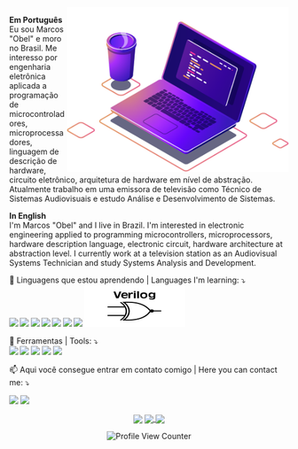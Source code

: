 <img src="https://github.com/aragonxpd154/aragonxpd154/blob/main/computer-illustration.png" min-width="400px" max-width="400px" width="400px" align="right" alt="Computador iuriCode">

<p align="left">
<strong>Em Português</strong><br> 
  Eu sou Marcos "Obel" e moro no Brasil. Me interesso por engenharia eletrônica aplicada a programação de microcontroladores, microprocessadores, linguagem de descrição de hardware, circuito eletrônico, arquitetura de hardware em nível de abstração.
  Atualmente trabalho em uma emissora de televisão como Técnico de Sistemas Audiovisuais e estudo Análise e Desenvolvimento de Sistemas.
  <br>
  <p></p>
  <strong>In English</strong> <br>
  I'm Marcos "Obel" and I live in Brazil. I'm interested in electronic engineering applied to programming microcontrollers, microprocessors, hardware description language, electronic circuit, hardware architecture at abstraction level.
   I currently work at a television station as an Audiovisual Systems Technician and study Systems Analysis and Development.
  <br>
  <p></p>

</p>

<p align="left">
  👀 Linguagens que estou aprendendo | Languages I'm learning: ⤵️ <strong> <a><br>
  <img src="https://img.shields.io/badge/C%23-239120?style=for-the-badge&logo=c-sharp&logoColor=white"/>
  
  <img src="https://img.shields.io/badge/C-00599C?style=for-the-badge&logo=c&logoColor=white"/>
  
  <img src="https://img.shields.io/badge/C%2B%2B-00599C?style=for-the-badge&logo=c%2B%2B&logoColor=white"/>
  
  <img src="https://img.shields.io/badge/R-276DC3?style=for-the-badge&logo=r&logoColor=white"/>
  
  <img src="https://img.shields.io/badge/Lua-2C2D72?style=for-the-badge&logo=lua&logoColor=white"/>
  
  <img src="https://img.shields.io/badge/Java-ED8B00?style=for-the-badge&logo=java&logoColor=white"/>
  
  <img src="https://img.shields.io/badge/Python-14354C?style=for-the-badge&logo=python&logoColor=white"/>

  <img src="https://raw.githubusercontent.com/aragonxpd154/aragonxpd154/605244c52628f0e28a0ad00909071483889de43b/SystemVerilog_logo.svg"/>
  </a></strong>
</p>

<p align="left">
  💼 Ferramentas | Tools: ⤵️ <strong>
  <a>
  <br>
  
  <img src="https://img.shields.io/badge/Linux-E34F26?style=for-the-badge&logo=linux&logoColor=black"/>
  </a></strong>

  <img src="https://img.shields.io/badge/Shell_Script-121011?style=for-the-badge&logo=gnu-bash&logoColor=white"/>
  </a></strong>

  <img src="https://img.shields.io/badge/Git-E34F26?style=for-the-badge&logo=git&logoColor=white"/>
  </a></strong>

  <img src="https://img.shields.io/badge/blender-%23F5792A.svg?style=for-the-badge&logo=blender&logoColor=white"/>
  </a></strong>

  <img src="https://img.shields.io/badge/Visual%20Studio%20Code-0078d7.svg?style=for-the-badge&logo=visual-studio-code&logoColor=white"/>
  </a></strong>

  </strong>
</p>

<p align="left">
  📫 Aqui você consegue entrar em contato comigo | Here you can contact me: ⤵️
</p>

<p align="left">

  <a href="https://www.linkedin.com/in/marcosobel" alt="Linkedin">
  <img src="https://img.shields.io/badge/-Linkedin-0e76a8?style=flat-square&logo=Linkedin&logoColor=white&link=https://www.linkedin.com/in/marcosobel" /></a>

  <a href="https://www.youtube.com/@voraz3d" alt="Instagram">
  <img src="https://img.shields.io/badge/-Youtube-df0101?style=flat-square&labelColor=df0101&logo=youtube&logoColor=white&link=https://www.youtube.com/@voraz3d"/></a>
  
  
</p>

<div align="center">
  <a href=""><img align="center" src="https://github-readme-stats.vercel.app/api?username=anuraghazra&show_icons=true&theme=radical"/></a>
  <a href=""><img align="center" src="https://github-readme-stats.vercel.app/api?username=anuraghazra&show_icons=true&theme=onedark"/> <img align="center" src="https://github-readme-stats-sigma-five.vercel.app/api/top-langs/?username=aragonxpd154&theme=react&line_height=40&hide=css"/> </a>
  
  
![Profile View Counter](https://komarev.com/ghpvc/?username=aragonxpd154)
  
</div>
